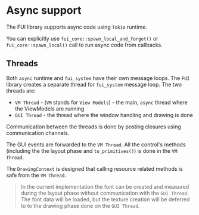 # Async support

The FUI library supports async code using `Tokio` runtime.

You can explicitly use `fui_core::spawn_local_and_forget()` or `fui_core::spawn_local()` call to run async code from callbacks.

## Threads

Both `async` runtime and `fui_system` have their own message loops. The `FUI` library creates a separate thread for `fui_system` message loop. The two threads are:

- `VM Thread` - (`VM` stands for `View Models`) - the main, `async` thread where the ViewModels are running
- `GUI Thread` - the thread where the window handling and drawing is done

Communication between the threads is done by posting closures using communication channels.

The GUI events are forwarded to the `VM Thread`. All the control's methods (including the the layout phase and `to_primitives()`) is done in the `VM Thread`.

The `DrawingContext` is designed that calling resource related methods is safe from the `VM Thread`.

> In the current implementation the font can be created and measured during the layout phase without communication with the `GUI Thread`. The font data will be loaded, but the texture creation will be deferred to to the drawing phase done on the `GUI Thread`. 
